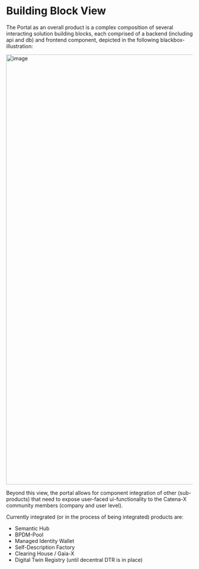 # Building Block View

The Portal as an overall product is a complex composition of several interacting solution building blocks, each comprised of a backend (including api and db) and frontend component, depicted in the following blackbox-illustration:

<img width="1162" alt="image" src="https://user-images.githubusercontent.com/94133633/209236545-b8078e36-0ac6-472e-87c8-4da826e22e75.png">

Beyond this view, the portal allows for component integration of other (sub-products) that need to expose user-faced ui-functionality to the Catena-X community members (company and user level).

Currently integrated (or in the process of being integrated) products are:

- Semantic Hub
- BPDM-Pool
- Managed Identity Wallet
- Self-Description Factory
- Clearing House / Gaia-X
- Digital Twin Registry (until decentral DTR is in place)

<br>
<br>
